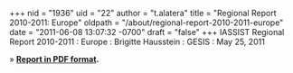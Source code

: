 +++
nid = "1936"
uid = "22"
author = "t.alatera"
title = "Regional Report 2010-2011: Europe"
oldpath = "/about/regional-report-2010-2011-europe"
date = "2011-06-08 13:07:32 -0700"
draft = "false"
+++
IASSIST Regional Report 2010-2011
: Europe
: Brigitte Hausstein
: GESIS
: May 25, 2011

» **[Report in PDF format](http://www.iassistdata.org/files/about/europe_regional_report_2010-2011.pdf).**

